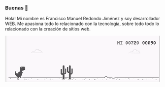 ### Buenas 👋

Hola! Mi nombre es Francisco Manuel Redondo Jiménez y soy desarrollador WEB. Me apasiona todo lo relacionado con la tecnología, sobre todo todo lo relacionado con la creación de sitios web.


<center>

![image](dinosaurio.gif)

</center>
<!--
**FMRedondo/FMRedondo** is a ✨ _special_ ✨ repository because its `README.md` (this file) appears on your GitHub profile.

Here are some ideas to get you started:

- 🔭 I’m currently working on ...
- 🌱 I’m currently learning ...
- 👯 I’m looking to collaborate on ...
- 🤔 I’m looking for help with ...
- 💬 Ask me about ...
- 📫 How to reach me: ...
- 😄 Pronouns: ...
- ⚡ Fun fact: ...
-->
